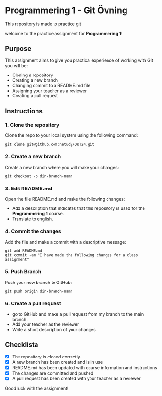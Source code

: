 # Programmering 1 - Git Övning


This repository is made to practice git


welcome to the practice assignment for **Programmering 1**!

## Purpose

This assignment aims to give you practical experience of working with Git you will be:
- Cloning a repository
- Creating a new branch
- Changing commit to a README.md file
- Assigning your teacher as a reviewer
- Creating a pull request

## Instructions

### 1. Clone the repository
Clone the repo to your local system using the following command:

    git clone git@github.com:netudy/OKT24.git

### 2. Create a new branch
Create a new branch where you will make your changes:

    git checkout -b din-branch-namn

### 3. Edit README.md
Open the file README.md and make the following changes:
- Add a description that indicates that this repository is used for the **Programmering 1** course.
- Translate to english.

### 4. Commit the changes
Add the file and make a commit with a descriptive message:

    git add README.md
    git commit -am "I have made the following changes for a class assignment"

### 5. Push Branch
Push your new branch to GitHub:

    git push origin din-branch-namn

### 6. Create a pull request
- go to GitHub and make a pull request from my branch to the main branch.
- Add your teacher as the reviewer
- Write a short description of your changes

## Checklista
- [X] The repository is cloned correctly
- [X] A new branch has been created and is in use
- [X] README.md has been updated with course information and instructions
- [X] The changes are committed and pushed
- [X] A pull request has been created with your teacher as a reviewer

Good luck with the assignment!
